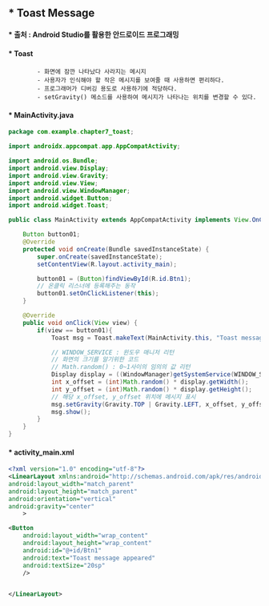## * Toast Message   
#### * 출처 : Android Studio를 활용한 안드로이드 프로그래밍   

#### * Toast   
			- 화면에 잠깐 나타났다 사라지는 메시지   
			- 사용자가 인식해야 할 작은 메시지를 보여줄 때 사용하면 편리하다.   
			- 프로그래머가 디버깅 용도로 사용하기에 적당하다.   
			- setGravity() 메소드를 사용하여 메시지가 나타나는 위치를 변경할 수 있다.   

#### * MainActivity.java   

```java
package com.example.chapter7_toast;

import androidx.appcompat.app.AppCompatActivity;

import android.os.Bundle;
import android.view.Display;
import android.view.Gravity;
import android.view.View;
import android.view.WindowManager;
import android.widget.Button;
import android.widget.Toast;

public class MainActivity extends AppCompatActivity implements View.OnClickListener{

    Button button01;
    @Override
    protected void onCreate(Bundle savedInstanceState) {
        super.onCreate(savedInstanceState);
        setContentView(R.layout.activity_main);

        button01 = (Button)findViewById(R.id.Btn1);
        // 온클릭 리스너에 등록해주는 동작
        button01.setOnClickListener(this);
    }

    @Override
    public void onClick(View view) {
        if(view == button01){
            Toast msg = Toast.makeText(MainActivity.this, "Toast message", Toast.LENGTH_SHORT);

            // WINDOW_SERVICE : 윈도우 매니저 리턴
            // 화면의 크기를 알기위한 코드
            // Math.random() : 0~1사이의 임의의 값 리턴
            Display display = ((WindowManager)getSystemService(WINDOW_SERVICE)).getDefaultDisplay();
            int x_offset = (int)Math.random() * display.getWidth();
            int y_offset = (int)Math.random() * display.getHeight();
            // 해당 x_offset, y_offset 위치에 메시지 표시
            msg.setGravity(Gravity.TOP | Gravity.LEFT, x_offset, y_offset);
            msg.show();
        }
    }
}

```   

#### * activity_main.xml   

```xml
<?xml version="1.0" encoding="utf-8"?>
<LinearLayout xmlns:android="http://schemas.android.com/apk/res/android"
android:layout_width="match_parent"
android:layout_height="match_parent"
android:orientation="vertical"
android:gravity="center"
    >

<Button
    android:layout_width="wrap_content"
    android:layout_height="wrap_content"
    android:id="@+id/Btn1"
    android:text="Toast message appeared"
    android:textSize="20sp"
    />


</LinearLayout>
```